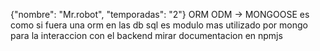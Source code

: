{"nombre": "Mr.robot", "temporadas": "2"}
ORM
ODM -> MONGOOSE es como si fuera una orm en las db sql
       es modulo mas utilizado por mongo para la interaccion con el backend
       mirar documentacion en npmjs